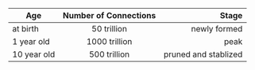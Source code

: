 | Age        | Number of Connections           | Stage  |
| ------------- |:-------------:| -----:|
| at birth      | 50 trillion | newly formed |
| 1 year old     | 1000 trillion      |   peak |
| 10 year old | 500 trillion     |  pruned and stablized |